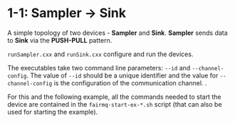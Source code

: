 1-1: Sampler -> Sink
====================

A simple topology of two devices - **Sampler** and **Sink**. **Sampler** sends data to **Sink** via the **PUSH-PULL** pattern.

`runSampler.cxx` and `runSink.cxx` configure and run the devices.

The executables take two command line parameters: `--id` and `--channel-config`. The value of `--id` should be a unique identifier and the value for `--channel-config` is the configuration of the communication channel. .

For this and the following example, all the commands needed to start the device are contained in the `fairmq-start-ex-*.sh` script (that can also be used for starting the example).
